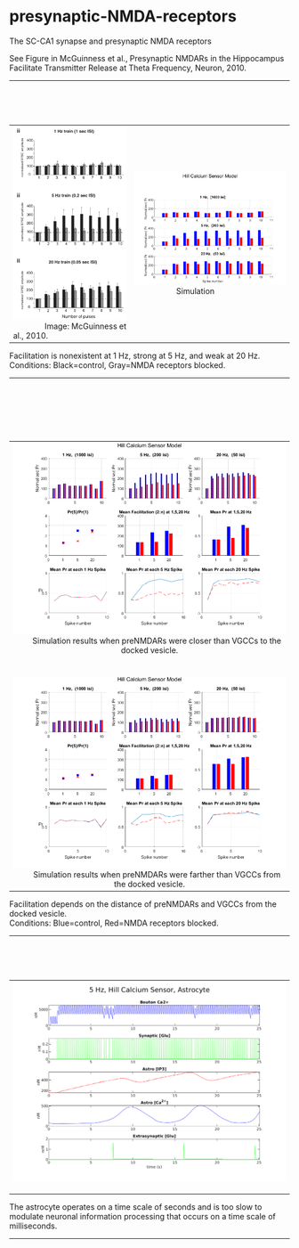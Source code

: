 # presynaptic-NMDA-receptors

The SC-CA1 synapse and presynaptic NMDA receptors

See Figure in McGuinness et al., Presynaptic NMDARs in the Hippocampus Facilitate Transmitter Release at Theta Frequency, Neuron, 2010.

<hr>

<br>
<br>
<br>
<table>
<td text-align:center >
<img src=./2010-sensor-mcG2010-f10.png width=400 > <br>
&nbsp; &nbsp;&nbsp; &nbsp; &nbsp; &nbsp; &nbsp; &nbsp; Image: McGuinness et al., 2010.
<td text-align:center >
<img src=https://github.com/peter-426/presynaptic-NMDA-receptors/blob/main/results/2010-sensor-Hill.png  width=600 > <br>
&nbsp; &nbsp;&nbsp; &nbsp;&nbsp; &nbsp;&nbsp; &nbsp;&nbsp; &nbsp; &nbsp; &nbsp; Simulation
</td>	
<!-- <td><img src=https://github.com/peter-426/presynaptic-NMDA-receptors/blob/main/results/1000-sensor-Hill.png  width=500 > </td>
<tr>
<td><img src=https://github.com/peter-426/presynaptic-NMDA-receptors/blob/main/results/200-sensor-Hill.png  width=500 > </td>
<td><img src=https://github.com/peter-426/presynaptic-NMDA-receptors/blob/main/results/50-sensor-Hill.png  width=500 > </td> -->
</table>
Facilitation is nonexistent at 1 Hz, strong at 5 Hz, and weak at 20 Hz.  <br>
Conditions: Black=control, Gray=NMDA receptors blocked.  
<hr>

<br>
<br>
<br>
<table>
<td style="text-align:center">
<img src=./2000-nmdaR-closer.png width=800 > <br>
&nbsp; &nbsp;&nbsp; &nbsp; Simulation results when preNMDARs were closer than VGCCs to the docked vesicle. 
</td>
<tr>
<br>
<br>
<td style="text-align:center">
<br>
<br>
<img src=./2000-nmdaR-farther.png width=800 > <br>
&nbsp; &nbsp;&nbsp; &nbsp; Simulation results when preNMDARs were farther than VGCCs from the docked vesicle. 
</td>
</tr>
</table>
Facilitation depends on the distance of preNMDARs and VGCCs from the docked vesicle. <br>
Conditions: Blue=control, Red=NMDA receptors blocked.
<hr>

<br>
<br>
<br>
<table>
<td style="text-align:center">
<img src=./5Hz-sensor-Hill-astro.png width=800 > <br>
&nbsp; &nbsp;&nbsp; &nbsp;  
</td>
</table>
The astrocyte operates on a time scale of seconds and is too slow to modulate neuronal information processing that occurs on a time scale of milliseconds.
<hr>
<br>
<br>
<br>




